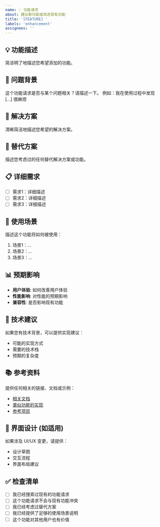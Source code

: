 ```yaml
---
name: 💡 功能请求
about: 建议新功能或改进现有功能
title: '[FEATURE] '
labels: 'enhancement'
assignees: ''
---
```


## 💡 功能描述
简洁明了地描述您希望添加的功能。

## 🤔 问题背景
这个功能请求是否与某个问题相关？请描述一下。
例如：我在使用过程中发现 [...] 很麻烦

## 💭 解决方案
清晰简洁地描述您希望的解决方案。

## 🔄 替代方案
描述您考虑过的任何替代解决方案或功能。

## 📋 详细需求
- [ ] 需求1：详细描述
- [ ] 需求2：详细描述
- [ ] 需求3：详细描述

## 🎯 使用场景
描述这个功能将如何被使用：
1. 场景1：...
2. 场景2：...
3. 场景3：...

## 📊 预期影响
- **用户体验**: 如何改善用户体验
- **性能影响**: 对性能的预期影响
- **兼容性**: 是否影响现有功能

## 🔧 技术建议
如果您有技术背景，可以提供实现建议：
- 可能的实现方式
- 需要的技术栈
- 预期的复杂度

## 📚 参考资料
提供任何相关的链接、文档或示例：
- [相关文档]()
- [类似功能的实现]()
- [参考项目]()

## 🎨 界面设计 (如适用)
如果涉及 UI/UX 变更，请提供：
- 设计草图
- 交互流程
- 界面布局建议

## ✅ 检查清单
- [ ] 我已经搜索过现有的功能请求
- [ ] 这个功能请求不会与现有功能冲突
- [ ] 我已经考虑过替代方案
- [ ] 我已经提供了足够的使用场景说明
- [ ] 这个功能对其他用户也有价值 